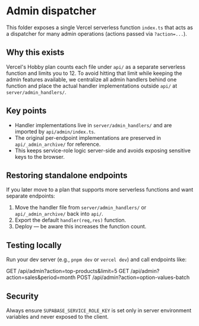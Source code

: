 Admin dispatcher
================

This folder exposes a single Vercel serverless function `index.ts` that acts as a dispatcher for many admin operations (actions passed via `?action=...`).

Why this exists
----------------
Vercel's Hobby plan counts each file under `api/` as a separate serverless function and limits you to 12. To avoid hitting that limit while keeping the admin features available, we centralize all admin handlers behind one function and place the actual handler implementations outside `api/` at `server/admin_handlers/`.

Key points
----------
- Handler implementations live in `server/admin_handlers/` and are imported by `api/admin/index.ts`.
- The original per-endpoint implementations are preserved in `api/_admin_archive/` for reference.
- This keeps service-role logic server-side and avoids exposing sensitive keys to the browser.

Restoring standalone endpoints
-----------------------------
If you later move to a plan that supports more serverless functions and want separate endpoints:
1. Move the handler file from `server/admin_handlers/` or `api/_admin_archive/` back into `api/`.
2. Export the default `handler(req,res)` function.
3. Deploy — be aware this increases the function count.

Testing locally
---------------
Run your dev server (e.g., `pnpm dev` or `vercel dev`) and call endpoints like:

GET /api/admin?action=top-products&limit=5
GET /api/admin?action=sales&period=month
POST /api/admin?action=option-values-batch

Security
--------
Always ensure `SUPABASE_SERVICE_ROLE_KEY` is set only in server environment variables and never exposed to the client.
